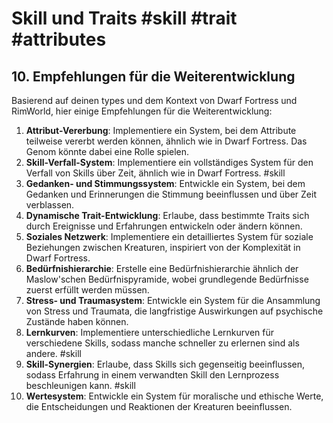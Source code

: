 # Skill und Traits #skill #trait #attributes

## 10. Empfehlungen für die Weiterentwicklung

Basierend auf deinen types und dem Kontext von Dwarf Fortress und RimWorld, hier einige Empfehlungen für die Weiterentwicklung:

1. **Attribut-Vererbung**: Implementiere ein System, bei dem Attribute teilweise vererbt werden können, ähnlich wie in Dwarf Fortress. Das Genom könnte dabei eine Rolle spielen.
2. **Skill-Verfall-System**: Implementiere ein vollständiges System für den Verfall von Skills über Zeit, ähnlich wie in Dwarf Fortress. #skill
3. **Gedanken- und Stimmungssystem**: Entwickle ein System, bei dem Gedanken und Erinnerungen die Stimmung beeinflussen und über Zeit verblassen.
4. **Dynamische Trait-Entwicklung**: Erlaube, dass bestimmte Traits sich durch Ereignisse und Erfahrungen entwickeln oder ändern können.
5. **Soziales Netzwerk**: Implementiere ein detailliertes System für soziale Beziehungen zwischen Kreaturen, inspiriert von der Komplexität in Dwarf Fortress.
6. **Bedürfnishierarchie**: Erstelle eine Bedürfnishierarchie ähnlich der Maslow'schen Bedürfnispyramide, wobei grundlegende Bedürfnisse zuerst erfüllt werden müssen.
7. **Stress- und Traumasystem**: Entwickle ein System für die Ansammlung von Stress und Traumata, die langfristige Auswirkungen auf psychische Zustände haben können.
8. **Lernkurven**: Implementiere unterschiedliche Lernkurven für verschiedene Skills, sodass manche schneller zu erlernen sind als andere. #skill
9. **Skill-Synergien**: Erlaube, dass Skills sich gegenseitig beeinflussen, sodass Erfahrung in einem verwandten Skill den Lernprozess beschleunigen kann. #skill
10. **Wertesystem**: Entwickle ein System für moralische und ethische Werte, die Entscheidungen und Reaktionen der Kreaturen beeinflussen.

